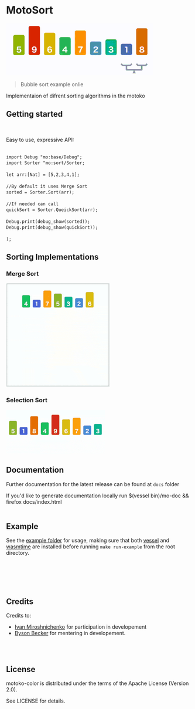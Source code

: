 # MotoSort

!["Bubble Sort gif"](./res/BubbleSort_Avg_case.gif)

> Bubble sort example onlie

Implementaion of difrent sorting algorithms in the motoko

## Getting started
<br/>

Easy to use, expressive API:

```motoko

import Debug "mo:base/Debug";
import Sorter "mo:sort/Sorter;

let arr:[Nat] = [5,2,3,4,1];	

//By default it uses Merge Sort
sorted = Sorter.Sort(arr);

//If needed can call
quickSort = Sorter.QueickSort(arr);

Debug.print(debug_show(sorted));
Debug.print(debug_show(quickSort));

);
```
## Sorting Implementations

### Merge Sort

!["Merge Sort gif"](./res/MergeSort_Avg_case.gif)


### Selection Sort

!["Selection Sort gif"](./res/SelectionSort_Avg_case.gif)

## Documentation

Further documentation for the latest release can be found at `docs` folder

If you'd like to generate documentation locally run $(vessel bin)/mo-doc && firefox docs/index.html
<br/>
<br/>

## Example
See the [example folder](https://github.com/ByronBecker/motoko-color/tree/main/example) for usage,
making sure that both [vessel](https://github.com/dfinity/vessel) and [wasmtime](https://wasmtime.dev/) are installed before running `make run-example` from the root directory.

<br/>
<br/>
<br/>
<br/>

## Credits
Credits to: 
-  [Ivan Miroshnichenko](https://github.com/Voice-of-Hollowness) for participation in developement
-  [Byson Becker](https://github.com/ByronBecker) for mentering in developement.
<br/>
<br/>

## License

motoko-color is distributed under the terms of the Apache License (Version 2.0).

See LICENSE for details.
